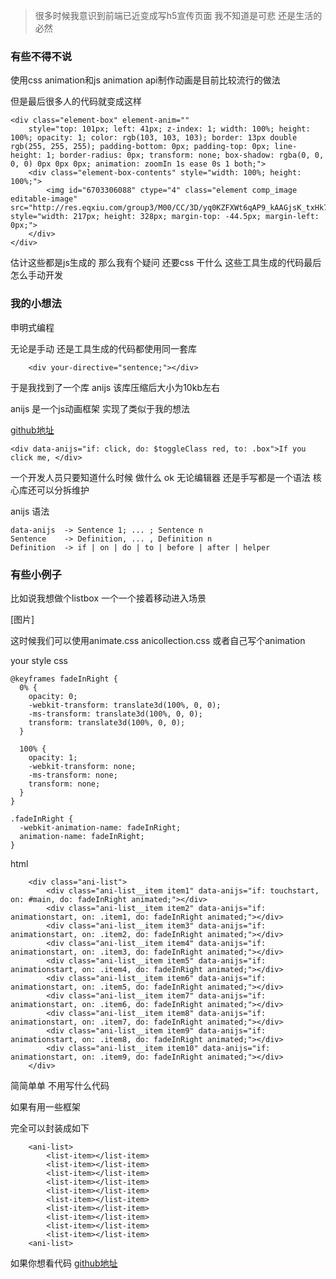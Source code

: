 > 很多时候我意识到前端已近变成写h5宣传页面 我不知道是可悲 还是生活的必然

### 有些不得不说

使用css animation和js animation api制作动画是目前比较流行的做法

但是最后很多人的代码就变成这样

```
<div class="element-box" element-anim="" 
	style="top: 101px; left: 41px; z-index: 1; width: 100%; height: 100%; opacity: 1; color: rgb(103, 103, 103); border: 13px double rgb(255, 255, 255); padding-bottom: 0px; padding-top: 0px; line-height: 1; border-radius: 0px; transform: none; box-shadow: rgba(0, 0, 0, 0) 0px 0px 0px; animation: zoomIn 1s ease 0s 1 both;">
	<div class="element-box-contents" style="width: 100%; height: 100%;">
		<img id="6703306088" ctype="4" class="element comp_image editable-image" src="http://res.eqxiu.com/group3/M00/CC/3D/yq0KZFXWt6qAP9_kAAGjsK_txHk736.png" style="width: 217px; height: 328px; margin-top: -44.5px; margin-left: 0px;">
	</div>
</div>
```

估计这些都是js生成的 那么我有个疑问 还要css 干什么 
这些工具生成的代码最后怎么手动开发

### 我的小想法

申明式编程 

无论是手动 还是工具生成的代码都使用同一套库

```
	<div your-directive="sentence;"></div>
```

于是我找到了一个库 anijs 该库压缩后大小为10kb左右

anijs 是一个js动画框架 实现了类似于我的想法

[github地址](https://github.com/anijs/anijs)

```
<div data-anijs="if: click, do: $toggleClass red, to: .box">If you click me, </div>
```
一个开发人员只要知道什么时候 做什么 ok 无论编辑器 还是手写都是一个语法 核心库还可以分拆维护


anijs 语法
```
data-anijs  -> Sentence 1; ... ; Sentence n
Sentence    -> Definition, ... , Definition n
Definition  -> if | on | do | to | before | after | helper
```

### 有些小例子

比如说我想做个listbox 一个一个接着移动进入场景

[图片]

这时候我们可以使用animate.css anicollection.css 或者自己写个animation

your style css

```
@keyframes fadeInRight {
  0% {
    opacity: 0;
    -webkit-transform: translate3d(100%, 0, 0);
    -ms-transform: translate3d(100%, 0, 0);
    transform: translate3d(100%, 0, 0);
  }

  100% {
    opacity: 1;
    -webkit-transform: none;
    -ms-transform: none;
    transform: none;
  }
}

.fadeInRight {
  -webkit-animation-name: fadeInRight;
  animation-name: fadeInRight;
}
```

html 
```
    <div class="ani-list">
        <div class="ani-list__item item1" data-anijs="if: touchstart, on: #main, do: fadeInRight animated;"></div>
        <div class="ani-list__item item2" data-anijs="if: animationstart, on: .item1, do: fadeInRight animated;"></div>
        <div class="ani-list__item item3" data-anijs="if: animationstart, on: .item2, do: fadeInRight animated;"></div>
        <div class="ani-list__item item4" data-anijs="if: animationstart, on: .item3, do: fadeInRight animated;"></div>
        <div class="ani-list__item item5" data-anijs="if: animationstart, on: .item4, do: fadeInRight animated;"></div>
        <div class="ani-list__item item6" data-anijs="if: animationstart, on: .item5, do: fadeInRight animated;"></div>
        <div class="ani-list__item item7" data-anijs="if: animationstart, on: .item6, do: fadeInRight animated;"></div>
        <div class="ani-list__item item8" data-anijs="if: animationstart, on: .item7, do: fadeInRight animated;"></div>
        <div class="ani-list__item item9" data-anijs="if: animationstart, on: .item8, do: fadeInRight animated;"></div>
        <div class="ani-list__item item10" data-anijs="if: animationstart, on: .item9, do: fadeInRight animated;"></div>
    </div>
```

简简单单 不用写什么代码

如果有用一些框架

完全可以封装成如下

```
	<ani-list>
		<list-item></list-item>
		<list-item></list-item>
		<list-item></list-item>
		<list-item></list-item>
		<list-item></list-item>
		<list-item></list-item>
		<list-item></list-item>
		<list-item></list-item>
		<list-item></list-item>
		<list-item></list-item>
	<ani-list>
```

如果你想看代码
[github地址](https://github.com/andypinet/zhilizhili-animation)